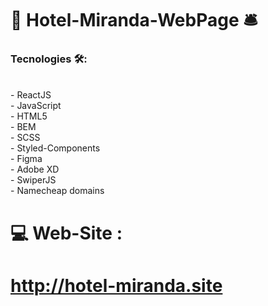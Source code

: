 #  🏨  Hotel-Miranda-WebPage 🛎️

###  Tecnologies 🛠️: 
<br/>
- ReactJS <br/>
- JavaScript <br/>
- HTML5 <br/>
- BEM <br/>
- SCSS <br/>
- Styled-Components <br/>
- Figma <br/>
- Adobe XD <br/>
- SwiperJS <br/>
- Namecheap domains
<br/>

# 💻 Web-Site : 

#   http://hotel-miranda.site   

                                                                                                                                        
